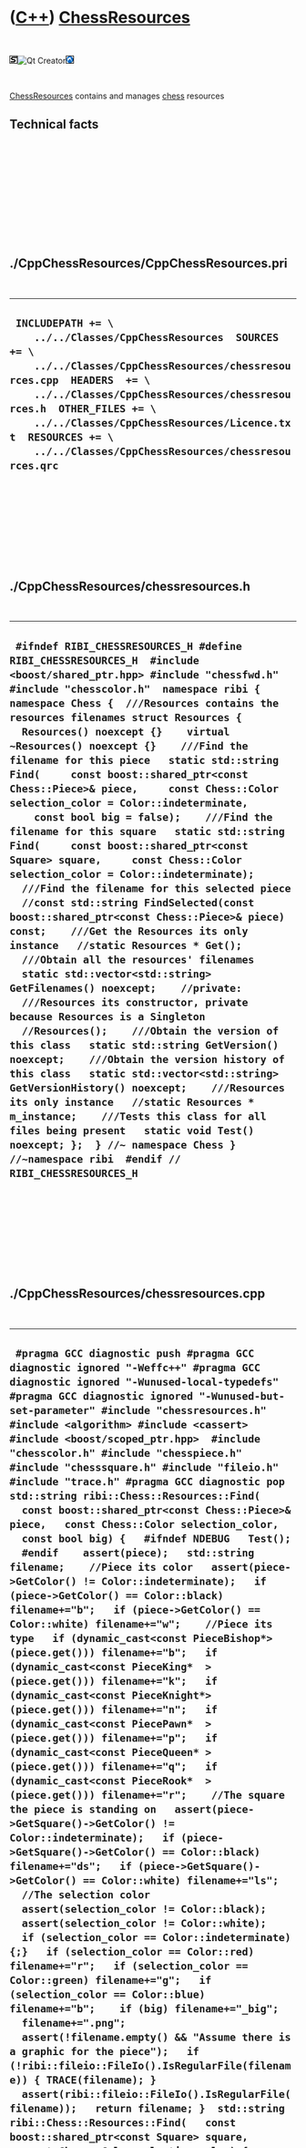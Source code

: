 
 

 

 

 

 

([C++](Cpp.md)) [ChessResources](CppChessResources.md)
========================================================

 

![STL](PicStl.png)![Qt
Creator](PicQtCreator.png)![Lubuntu](PicLubuntu.png)

 

[ChessResources](CppChessResources.md) contains and manages
[chess](CppChess.md) resources

Technical facts
---------------

 

 

 

 

 

 

./CppChessResources/CppChessResources.pri
-----------------------------------------

 

  -------------------------------------------------------------------------------------------------------------------------------------------------------------------------------------------------------------------------------------------------------------------------------------------------------------------------------------------
  ` INCLUDEPATH += \     ../../Classes/CppChessResources  SOURCES += \     ../../Classes/CppChessResources/chessresources.cpp  HEADERS  += \     ../../Classes/CppChessResources/chessresources.h  OTHER_FILES += \     ../../Classes/CppChessResources/Licence.txt  RESOURCES += \     ../../Classes/CppChessResources/chessresources.qrc`
  -------------------------------------------------------------------------------------------------------------------------------------------------------------------------------------------------------------------------------------------------------------------------------------------------------------------------------------------

 

 

 

 

 

./CppChessResources/chessresources.h
------------------------------------

 

  ---------------------------------------------------------------------------------------------------------------------------------------------------------------------------------------------------------------------------------------------------------------------------------------------------------------------------------------------------------------------------------------------------------------------------------------------------------------------------------------------------------------------------------------------------------------------------------------------------------------------------------------------------------------------------------------------------------------------------------------------------------------------------------------------------------------------------------------------------------------------------------------------------------------------------------------------------------------------------------------------------------------------------------------------------------------------------------------------------------------------------------------------------------------------------------------------------------------------------------------------------------------------------------------------------------------------------------------------------------------------------------------------------------------------------------------------------------------------------------------------------------------------------------------------------------------------------------------------------------
  ` #ifndef RIBI_CHESSRESOURCES_H #define RIBI_CHESSRESOURCES_H  #include <boost/shared_ptr.hpp> #include "chessfwd.h" #include "chesscolor.h"  namespace ribi { namespace Chess {  ///Resources contains the resources filenames struct Resources {   Resources() noexcept {}    virtual ~Resources() noexcept {}    ///Find the filename for this piece   static std::string Find(     const boost::shared_ptr<const Chess::Piece>& piece,     const Chess::Color selection_color = Color::indeterminate,     const bool big = false);    ///Find the filename for this square   static std::string Find(     const boost::shared_ptr<const Square> square,     const Chess::Color selection_color = Color::indeterminate);    ///Find the filename for this selected piece   //const std::string FindSelected(const boost::shared_ptr<const Chess::Piece>& piece) const;    ///Get the Resources its only instance   //static Resources * Get();    ///Obtain all the resources' filenames   static std::vector<std::string> GetFilenames() noexcept;    //private:   ///Resources its constructor, private because Resources is a Singleton   //Resources();    ///Obtain the version of this class   static std::string GetVersion() noexcept;    ///Obtain the version history of this class   static std::vector<std::string> GetVersionHistory() noexcept;    ///Resources its only instance   //static Resources * m_instance;    ///Tests this class for all files being present   static void Test() noexcept; };  } //~ namespace Chess } //~namespace ribi  #endif // RIBI_CHESSRESOURCES_H`
  ---------------------------------------------------------------------------------------------------------------------------------------------------------------------------------------------------------------------------------------------------------------------------------------------------------------------------------------------------------------------------------------------------------------------------------------------------------------------------------------------------------------------------------------------------------------------------------------------------------------------------------------------------------------------------------------------------------------------------------------------------------------------------------------------------------------------------------------------------------------------------------------------------------------------------------------------------------------------------------------------------------------------------------------------------------------------------------------------------------------------------------------------------------------------------------------------------------------------------------------------------------------------------------------------------------------------------------------------------------------------------------------------------------------------------------------------------------------------------------------------------------------------------------------------------------------------------------------------------------

 

 

 

 

 

./CppChessResources/chessresources.cpp
--------------------------------------

 

  ------------------------------------------------------------------------------------------------------------------------------------------------------------------------------------------------------------------------------------------------------------------------------------------------------------------------------------------------------------------------------------------------------------------------------------------------------------------------------------------------------------------------------------------------------------------------------------------------------------------------------------------------------------------------------------------------------------------------------------------------------------------------------------------------------------------------------------------------------------------------------------------------------------------------------------------------------------------------------------------------------------------------------------------------------------------------------------------------------------------------------------------------------------------------------------------------------------------------------------------------------------------------------------------------------------------------------------------------------------------------------------------------------------------------------------------------------------------------------------------------------------------------------------------------------------------------------------------------------------------------------------------------------------------------------------------------------------------------------------------------------------------------------------------------------------------------------------------------------------------------------------------------------------------------------------------------------------------------------------------------------------------------------------------------------------------------------------------------------------------------------------------------------------------------------------------------------------------------------------------------------------------------------------------------------------------------------------------------------------------------------------------------------------------------------------------------------------------------------------------------------------------------------------------------------------------------------------------------------------------------------------------------------------------------------------------------------------------------------------------------------------------------------------------------------------------------------------------------------------------------------------------------------------------------------------------------------------------------------------------------------------------------------------------------------------------------------------------------------------------------------------------------------------------------------------------------------------------------------------------------------------------------------------------------------------------------------------------------------------------------------------------------------------------------------------------------------------------------------------------------------------------------------------------------------------------------------------------------------------------------------------------------------------------------------------------------------------------------------------------------------------------------------------------------------------------------------------------------------------------------------------------------------------------------------------------------------------------------------------------------------------------------------------------------------------------------------------------------------------------------------------------------------------------------------------------------------------------------------------------------------------------------------------------------------------------------------------------------------------------------------------------------------------------------------------------------------------------------------------------------------------------------------------------------------------------------------------------------------------------------------------------------------------------------------------------------------------------------------------------------------------------------------------------------------------------------------------------------------------------------------------------------------------------------------------------------------------------------------------------------------------------------------------------------------------------------------------------------------------------------------------------------------------------------------------------------------------------------------------------------------------------------------------------------------------------------------------------------------------------------------------------------------------------------------------------------------------------------------------------------------------------------------------------------------------------------------------------------------------------------------------------------------------------------------------------------------
  ` #pragma GCC diagnostic push #pragma GCC diagnostic ignored "-Weffc++" #pragma GCC diagnostic ignored "-Wunused-local-typedefs" #pragma GCC diagnostic ignored "-Wunused-but-set-parameter" #include "chessresources.h"  #include <algorithm> #include <cassert>  #include <boost/scoped_ptr.hpp>  #include "chesscolor.h" #include "chesspiece.h" #include "chesssquare.h" #include "fileio.h" #include "trace.h" #pragma GCC diagnostic pop  std::string ribi::Chess::Resources::Find(   const boost::shared_ptr<const Chess::Piece>& piece,   const Chess::Color selection_color,   const bool big) {   #ifndef NDEBUG   Test();   #endif    assert(piece);   std::string filename;    //Piece its color   assert(piece->GetColor() != Color::indeterminate);   if (piece->GetColor() == Color::black) filename+="b";   if (piece->GetColor() == Color::white) filename+="w";    //Piece its type   if (dynamic_cast<const PieceBishop*>(piece.get())) filename+="b";   if (dynamic_cast<const PieceKing*  >(piece.get())) filename+="k";   if (dynamic_cast<const PieceKnight*>(piece.get())) filename+="n";   if (dynamic_cast<const PiecePawn*  >(piece.get())) filename+="p";   if (dynamic_cast<const PieceQueen* >(piece.get())) filename+="q";   if (dynamic_cast<const PieceRook*  >(piece.get())) filename+="r";    //The square the piece is standing on   assert(piece->GetSquare()->GetColor() != Color::indeterminate);   if (piece->GetSquare()->GetColor() == Color::black) filename+="ds";   if (piece->GetSquare()->GetColor() == Color::white) filename+="ls";    //The selection color   assert(selection_color != Color::black);   assert(selection_color != Color::white);   if (selection_color == Color::indeterminate) {;}   if (selection_color == Color::red) filename+="r";   if (selection_color == Color::green) filename+="g";   if (selection_color == Color::blue) filename+="b";    if (big) filename+="_big";    filename+=".png";    assert(!filename.empty() && "Assume there is a graphic for the piece");   if (!ribi::fileio::FileIo().IsRegularFile(filename)) { TRACE(filename); }   assert(ribi::fileio::FileIo().IsRegularFile(filename));   return filename; }  std::string ribi::Chess::Resources::Find(   const boost::shared_ptr<const Square> square,   const Chess::Color selection_color) {   #ifndef NDEBUG   Test();   #endif    std::string filename;    //The square   assert(square->GetColor() != Color::indeterminate);   if (square->GetColor() == Color::black) filename+="ds";   if (square->GetColor() == Color::white) filename+="ls";    //The selection color   assert(selection_color != Color::black);   assert(selection_color != Color::white);   if (selection_color == Color::indeterminate) {;}   if (selection_color == Color::red) filename+="r";   if (selection_color == Color::green) filename+="g";   if (selection_color == Color::blue) filename+="b";    filename+=".png";    assert(!filename.empty() && "Assume there is a graphic for the piece");   if (!ribi::fileio::FileIo().IsRegularFile(filename)) { TRACE(filename); }   assert(ribi::fileio::FileIo().IsRegularFile(filename));   return filename; }  std::vector<std::string> ribi::Chess::Resources::GetFilenames() noexcept {   #ifndef NDEBUG   //Test(); //Cannot do this: QtResources calls this member function to create the resources    #endif    std::vector<std::string> filenames;    for (int i=0; i!=2*6*2*4*2; ++i)   {     int j = i;     std::string filename;        //Piece its color     if (j % 2 == 0) filename+="b";     if (j % 2 == 1) filename+="w";      j/=2;      //Piece its type     if (j % 6 == 0) filename+="b";     if (j % 6 == 1) filename+="k";     if (j % 6 == 2) filename+="n";     if (j % 6 == 3) filename+="p";     if (j % 6 == 4) filename+="q";     if (j % 6 == 5) filename+="r";      j/=6;      //The square the piece is standing on     if (j % 2 == 0) filename+="ds";     if (j % 2 == 1) filename+="ls";      j/=2;      //The selection color     if (j % 4 == 0) {;}     if (j % 4 == 1) filename+="r";     if (j % 4 == 2) filename+="g";     if (j % 4 == 3) filename+="b";      j/= 4;      //Bigger or not?     if (j % 2 == 0) {;}     if (j % 2 == 1) filename+="_big";      filename+=".png";     filenames.push_back(filename);   }    for (int i=0; i!=2*4; ++i)   {     int j = i;     std::string filename;      //The square     if (j % 2 == 0) filename+="ds";     if (j % 2 == 1) filename+="ls";      j/=2;      //The selection color     if (j % 4 == 0) {;}     if (j % 4 == 1) filename+="r";     if (j % 4 == 2) filename+="g";     if (j % 4 == 3) filename+="b";      filename+=".png";     filenames.push_back(filename);   }    filenames.push_back("question_mark.png");    return filenames; }  std::string ribi::Chess::Resources::GetVersion() noexcept {   return "1.1"; }  std::vector<std::string> ribi::Chess::Resources::GetVersionHistory() noexcept {   return {     "2012-01-25: version 1.0: initial version",     "2012-02-07: version 1.1: added resources for selection"   }; }  /* Resources * ribi::Chess::Resources::Get() {   if (m_instance == 0)   {     m_instance = new Resources;   }   return m_instance; } */  void ribi::Chess::Resources::Test() noexcept {   {     static bool is_tested = false;     if (is_tested) return;     is_tested = true;   }   {     const std::vector<std::string> filenames = GetFilenames();     for (const std::string& s: filenames)     {       if (!ribi::fileio::FileIo().IsRegularFile(s))       {         TRACE(s);       }       assert(ribi::fileio::FileIo().IsRegularFile(s));     }   } }`
  ------------------------------------------------------------------------------------------------------------------------------------------------------------------------------------------------------------------------------------------------------------------------------------------------------------------------------------------------------------------------------------------------------------------------------------------------------------------------------------------------------------------------------------------------------------------------------------------------------------------------------------------------------------------------------------------------------------------------------------------------------------------------------------------------------------------------------------------------------------------------------------------------------------------------------------------------------------------------------------------------------------------------------------------------------------------------------------------------------------------------------------------------------------------------------------------------------------------------------------------------------------------------------------------------------------------------------------------------------------------------------------------------------------------------------------------------------------------------------------------------------------------------------------------------------------------------------------------------------------------------------------------------------------------------------------------------------------------------------------------------------------------------------------------------------------------------------------------------------------------------------------------------------------------------------------------------------------------------------------------------------------------------------------------------------------------------------------------------------------------------------------------------------------------------------------------------------------------------------------------------------------------------------------------------------------------------------------------------------------------------------------------------------------------------------------------------------------------------------------------------------------------------------------------------------------------------------------------------------------------------------------------------------------------------------------------------------------------------------------------------------------------------------------------------------------------------------------------------------------------------------------------------------------------------------------------------------------------------------------------------------------------------------------------------------------------------------------------------------------------------------------------------------------------------------------------------------------------------------------------------------------------------------------------------------------------------------------------------------------------------------------------------------------------------------------------------------------------------------------------------------------------------------------------------------------------------------------------------------------------------------------------------------------------------------------------------------------------------------------------------------------------------------------------------------------------------------------------------------------------------------------------------------------------------------------------------------------------------------------------------------------------------------------------------------------------------------------------------------------------------------------------------------------------------------------------------------------------------------------------------------------------------------------------------------------------------------------------------------------------------------------------------------------------------------------------------------------------------------------------------------------------------------------------------------------------------------------------------------------------------------------------------------------------------------------------------------------------------------------------------------------------------------------------------------------------------------------------------------------------------------------------------------------------------------------------------------------------------------------------------------------------------------------------------------------------------------------------------------------------------------------------------------------------------------------------------------------------------------------------------------------------------------------------------------------------------------------------------------------------------------------------------------------------------------------------------------------------------------------------------------------------------------------------------------------------------------------------------------------------------------------------------------------------------------------------------------

 

 

 

 

 

 

